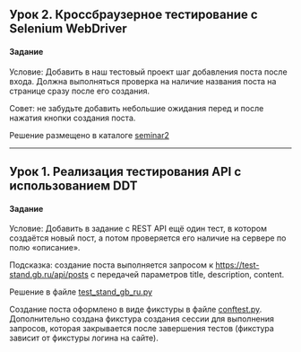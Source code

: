 ## Урок 2. Кроссбраузерное тестирование с Selenium WebDriver

#### Задание

Условие: Добавить в наш тестовый проект шаг добавления поста после входа. Должна выполняться проверка на наличие названия поста на странице сразу после его создания.

Совет: не забудьте добавить небольшие ожидания перед и после нажатия кнопки создания поста.

Решение размещено в каталоге [seminar2](seminar2)

---

## Урок 1. Реализация тестирования API с использованием DDT

#### Задание

Условие: Добавить в задание с REST API ещё один тест, в котором создаётся новый пост, а потом 
проверяется его наличие на сервере по полю «описание».

Подсказка: создание поста выполняется запросом к https://test-stand.gb.ru/api/posts с передачей 
параметров title, description, content.

Решение в файле [test_stand_gb_ru.py](seminar1%2Ftest_stand_gb_ru.py)

Создание поста оформлено в виде фикстуры в файле [conftest.py](seminar1%2Fconftest.py).
Дополнительно создана фикстура создания сессии для выполнения запросов, которая закрывается после
завершения тестов (фикстура зависит от фикстуры логина на сайте). 